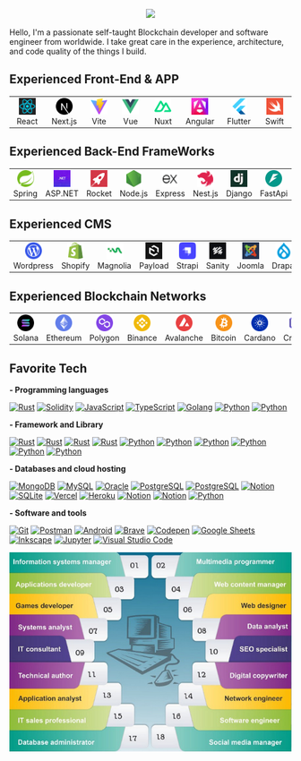 <p align="center">
  <a href="https://github.com/sourlodine">
    <img src="https://readme-typing-svg.herokuapp.com/?lines=+Senior%20Full%20Stack%20Developer;Blockchain%20Developer;8%2B%20years%20of%20Software%20experience;Web3%20Expert&font=Anton&center=true&width=650&height=120&color=FF7B9C&vCenter=true&size=45%22">
  </a>
</p>

Hello, I'm a passionate self-taught Blockchain developer and software engineer from worldwide.
I take great care in the experience, architecture, and code quality of the things I build.

## Experienced Front-End & APP

<table>
  <tr>
    <td align="center" width="70">
      <a href="#macropower-tech">
        <img src="./assets/logo/react.png" width="30" height="30" alt="React" />
      </a>
      <br>React
    </td>
    <td align="center" width="70">
      <a href="#macropower-tech">
        <img src="./assets/logo/next.png" width="30" height="30" alt="Next.js" />
      </a>
      <br>Next.js
    </td>
    <td align="center" width="70">
      <a href="#macropower-tech">
        <img src="./assets/logo/vite.png" width="30" height="30" alt="Vite" />
      </a>
      <br>Vite
    </td>
    <td align="center" width="70">
      <a href="#macropower-tech">
        <img src="./assets/logo/vue.png" width="30" height="30" alt="Vue" />
      </a>
      <br>Vue
    </td>
    <td align="center" width="70">
      <a href="#macropower-tech">
        <img src="./assets/logo/Nuxt.png" width="30" height="30" alt="Nuxt" />
      </a>
      <br>Nuxt
    </td>
    <td align="center" width="70">
      <a href="#macropower-tech">
        <img src="./assets/logo/angular.jpg" width="30" height="30" alt="Angular" />
      </a>
      <br>Angular
    </td>
    <td align="center" width="70">
      <a href="#macropower-tech">
        <img src="./assets/logo/flutter.png" width="30" height="30" alt="Flutter" />
      </a>
      <br>Flutter
    </td>
    <td align="center" width="70">
      <a href="#macropower-tech">
        <img src="./assets/logo/swift.png" width="30" height="30" alt="Swift" />
      </a>
      <br>Swift
    </td>
    
</table>


## Experienced Back-End FrameWorks

<table>
  <tr>
    <td align="center" width="70">
      <a href="#macropower-tech">
        <img src="./assets/logo/spring.png" width="30" height="30" alt="Spring" />
      </a>
      <br>Spring
    </td>
    <td align="center" width="70">
      <a href="#macropower-tech">
        <img src="./assets/logo/asp.net.jpg" width="30" height="30" alt="ASP.NET" />
      </a>
      <br>ASP.NET
    </td>
    <td align="center" width="70">
      <a href="#macropower-tech">
        <img src="./assets/logo/rocket.png" width="30" height="30" alt="Rocket" />
      </a>
      <br>Rocket
    </td>
    <td align="center" width="70">
      <a href="#macropower-tech">
        <img src="./assets/logo/node.png" width="30" height="30" alt="Node.js" />
      </a>
      <br>Node.js
    </td>
    <td align="center" width="70">
      <a href="#macropower-tech">
        <img src="./assets/logo/express.png" width="30" height="30" alt="Express" />
      </a>
      <br>Express
    </td>
    <td align="center" width="70">
      <a href="#macropower-tech">
        <img src="./assets/logo/nest.png" width="30" height="30" alt="Nest.js" />
      </a>
      <br>Nest.js
    </td>
    <td align="center" width="70">
      <a href="#macropower-tech">
        <img src="./assets/logo/django.png" width="30" height="30" alt="Django" />
      </a>
      <br>Django
    </td>
    <td align="center" width="70">
      <a href="#macropower-tech">
        <img src="./assets/logo/fastapi.png" width="30" height="30" alt="FastApi" />
      </a>
      <br>FastApi
    </td>
    <td align="center" width="70">
      <a href="#macropower-tech">
        <img src="./assets/logo/flask.png" width="30" height="30" alt="Flask" />
      </a>
      <br>Flask
    </td>
    <td align="center" width="70">
      <a href="#macropower-tech">
        <img src="./assets/logo/gin.png" width="30" height="30" alt="Gin" />
      </a>
      <br>Gin
    </td>
</table>

## Experienced CMS

<table>
  <tr>
    <td align="center" width="70">
      <a href="#macropower-tech">
        <img src="./assets/logo/wordpress.png" width="30" height="30" alt="Wordpress" />
      </a>
      <br>Wordpress
    </td>
     <td align="center" width="70">
      <a href="#macropower-tech">
        <img src="./assets/logo/shopify.png" width="30" height="30" alt="Shopify" />
      </a>
      <br>Shopify
    </td>
    <td align="center" width="70">
      <a href="#macropower-tech">
        <img src="./assets/logo/magnolia.png" width="30" height="30" alt="Magnolia" />
      </a>
      <br>Magnolia
    </td>
    <td align="center" width="70">
      <a href="#macropower-tech">
        <img src="./assets/logo/payload.png" width="30" height="30" alt="Payload" />
      </a>
      <br>Payload
    </td>
    <td align="center" width="70">
      <a href="#macropower-tech">
        <img src="./assets/logo/strapi.png" width="30" height="30" alt="Strapi" />
      </a>
      <br>Strapi
    </td>
    <td align="center" width="70">
      <a href="#macropower-tech">
        <img src="./assets/logo/sanity.png" width="30" height="30" alt="Sanity" />
      </a>
      <br>Sanity
    </td>
    <td align="center" width="70">
      <a href="#macropower-tech">
        <img src="./assets/logo/joomla.png" width="30" height="30" alt="Joomla" />
      </a>
      <br>Joomla
    </td>
    <td align="center" width="70">
      <a href="#macropower-tech">
        <img src="./assets/logo/drapal.png" width="30" height="30" alt="Drapal" />
      </a>
      <br>Drapal
    </td>
    
</table>

## Experienced Blockchain Networks

<table>
  <tr>
    <td align="center" width="70">
      <a href="#macropower-tech">
        <img src="./assets/logo/solana.png" width="30" height="30" alt="Solana" />
      </a>
      <br>Solana
    </td>
    <td align="center" width="70">
      <a href="#macropower-tech">
        <img src="./assets/logo/ethereum.png" width="30" height="30" alt="Ethereum" />
      </a>
      <br>Ethereum
    </td>
    <td align="center" width="70">
      <a href="#macropower-tech">
        <img src="./assets/logo/polygon.png" width="30" height="30" alt="Polygon" />
      </a>
      <br>Polygon
    </td>
    <td align="center" width="70">
      <a href="#macropower-tech">
        <img src="./assets/logo/binance.png" width="30" height="30" alt="Binance" />
      </a>
      <br>Binance
    </td>
    <td align="center" width="70">
      <a href="#macropower-tech">
        <img src="./assets/logo/avalanche.png" width="30" height="30" alt="Avalanche" />
      </a>
      <br>Avalanche
    </td>
    <td align="center" width="70">
      <a href="#macropower-tech">
        <img src="./assets/logo/bitcoin.png" width="30" height="30" alt="Cardano" />
      </a>
      <br>Bitcoin
    </td>
    <td align="center" width="70">
      <a href="#macropower-tech">
        <img src="./assets/logo/cardano.png" width="30" height="30" alt="Cardano" />
      </a>
      <br>Cardano
    </td>
    <td align="center" width="70">
      <a href="#macropower-tech">
        <img src="./assets/logo/cronos.png" width="30" height="30" alt="Cronos" />
      </a>
      <br>Cronos
    </td>
    <td align="center" width="70">
      <a href="#macropower-tech">
        <img src="./assets/logo/near.png" width="30" height="30" alt="Near" />
      </a>
      <br>Near
    </td>
    <td align="center" width="70">
      <a href="#macropower-tech">
        <img src="./assets/logo/cosmos.png" width="30" height="30" alt="Cosmos" />
      </a>
      <br>cosmos
    </td>
  </tr>
</table>

<h2 align="left" id="macropower-tech">Favorite Tech</h2>

**- Programming languages**

<p>
    <a href="#"><img alt="Rust" src="https://img.shields.io/badge/Rust-ffffff.svg?logo=rust&logoColor=black"></a>
    <a href="#"><img alt="Solidity" src="https://img.shields.io/badge/Solidity-000000.svg?logo=solidity&logoColor"></a>
    <a href="#"><img alt="JavaScript" src="https://img.shields.io/badge/JavaScript-F7DF1E.svg?logo=javascript&logoColor=black"></a>
    <a href="#"><img alt="TypeScript" src="https://img.shields.io/badge/TypeScript-007ACC.svg?logo=typescript&logoColor=white"></a>
    <a href="#"><img alt="Golang" src="https://img.shields.io/badge/Golang-53caf9.svg?logo=go&logoColor=white"></a>
    <a href="#"><img alt="Python" src="https://img.shields.io/badge/Python-14354C.svg?logo=python&logoColor=white"></a>
    <a href="#"><img alt="Python" src=https://img.shields.io/badge/-CSS-1572B6?style=flat-square&logo=css3&logoColor=white
    "></a>
</p>

**- Framework and Library**
<p>
    <a href="#"><img alt="Rust" src="https://img.shields.io/badge/-React-45b8d8?style=flat-square&logo=react&logoColor=white"></a>
    <a href="#"><img alt="Rust" src="https://img.shields.io/badge/-Next.js-000000?style=flat-square&logo=next.js&logoColor=white"></a>
     <a href="#"><img alt="Rust" src="https://img.shields.io/badge/-Vue.js-4FC08D?style=flat-square&logo=vue.js&logoColor=white"></a>
      <a href="#"><img alt="Rust" src="https://img.shields.io/badge/-Vite-646CFF?style=flat-square&logo=vite&logoColor=white"></a>
      <a href="#"><img alt="Python" src="https://img.shields.io/badge/-Express-000000?style=flat-square&logo=express&logoColor=white
    "></a>
    <a href="#"><img alt="Python" src="https://img.shields.io/badge/-NestJS-E0234E?style=flat-square&logo=nestjs&logoColor=white"></a>
    <a href="#"><img alt="Python" src="https://img.shields.io/badge/-Spring%20Boot-6DB33F?style=flat-square&logo=springboot&logoColor=white"></a>
    <a href="#"><img alt="Python" src="https://img.shields.io/badge/-Spring-6DB33F?style=flat-square&logo=spring&logoColor=white"></a>
    <a href="#"><img alt="Python" src="https://img.shields.io/badge/ASP.NET-512BD4.svg?logo=dotnet&logoColor=white"></a>
    <a href="#"><img alt="Python" src="https://img.shields.io/badge/-Rocket-000000?style=flat-square&logo=rust&logoColor=white"></a>
     
</p>

**- Databases and cloud hosting**

<p>
    <a href="#"><img alt="MongoDB" src ="https://img.shields.io/badge/MongoDB-4ea94b.svg?logo=mongodb&logoColor=white"></a>
    <a href="#"><img alt="MySQL" src="https://img.shields.io/badge/MySQL-00f.svg?logo=mysql&logoColor=white"></a>
    <a href="#"><img alt="Oracle" src ="https://img.shields.io/badge/Oracle-F00000.svg?logo=oracle&logoColor=white"></a>
    <a href="#"><img alt="PostgreSQL" src ="https://img.shields.io/badge/PostgreSQL-316192.svg?logo=postgresql&logoColor=white"></a>
     <a href="#"><img alt="PostgreSQL" src ="https://img.shields.io/badge/Supabase-3ECF8E.svg?logo=supabase&logoColor=white"></a>
    <a href="#"><img alt="Notion" src="https://img.shields.io/badge/Firebase-FFCA28.svg?logo=firebase&logoColor=white"></a>
    <a href="#"><img alt="SQLite" src ="https://img.shields.io/badge/SQLite-07405e.svg?logo=sqlite&logoColor=white"></a>
    <a href="#"><img alt="Vercel" src="https://img.shields.io/badge/Vercel-000000.svg?logo=vercel&logoColor=white"></a>
    <a href="#"><img alt="Heroku" src="https://img.shields.io/badge/Heroku-430098.svg?logo=heroku&logoColor=white"></a>
    <a href="#"><img alt="Notion" src="https://img.shields.io/badge/Notion-010101.svg?logo=notion&logoColor=white"></a>
    <a href="#"><img alt="Notion" src="https://img.shields.io/badge/-AWS-232F3E?style=flat-square&logo=aws&logoColor=white"></a>
    <a href="#"><img alt="Python" src="https://img.shields.io/badge/Azure-0078D4.svg?logo=microsoftazure&logoColor=white"></a>
</p>

**- Software and tools**

<p>
    <a href="#"><img alt="Git" src="https://img.shields.io/badge/Git-F05033.svg?logo=git&logoColor=white"></a>
    <a href="#"><img alt="Postman" src="https://img.shields.io/badge/Postman-FF6C37?logo=postman&logoColor=white"></a>
    <a href="#"><img alt="Android" src="https://img.shields.io/badge/Android-3DDC84?logo=android&logoColor=white"></a>
    <a href="#"><img alt="Brave" src="https://img.shields.io/badge/-Brave-FB542B?logo=brave&logoColor=white"></a>
    <a href="#"><img alt="Codepen" src="https://img.shields.io/badge/Codepen-000000.svg?logo=codepen&logoColor=white"></a>
    <a href="#"><img alt="Google Sheets" src="https://img.shields.io/badge/Google%20Sheets-34A853.svg?logo=google%20sheets&logoColor=white"></a>
    <a href="#"><img alt="Inkscape" src="https://img.shields.io/badge/Inkscape-000000?logo=Inkscape&logoColor=white"></a>
    <a href="#"><img alt="Jupyter" src="https://img.shields.io/badge/Jupyter-F37626.svg?logo=Jupyter&logoColor=white"></a>
    <a href="#"><img alt="Visual Studio Code" src="https://img.shields.io/badge/Visual%20Studio%20Code-0078d7.svg?logo=visual-studio-code&logoColor=white"></a>
    
</p>

<a style="aligh: center"><img alt="Sourlodine's activity graph" src="./assets/18.png" /></a>
